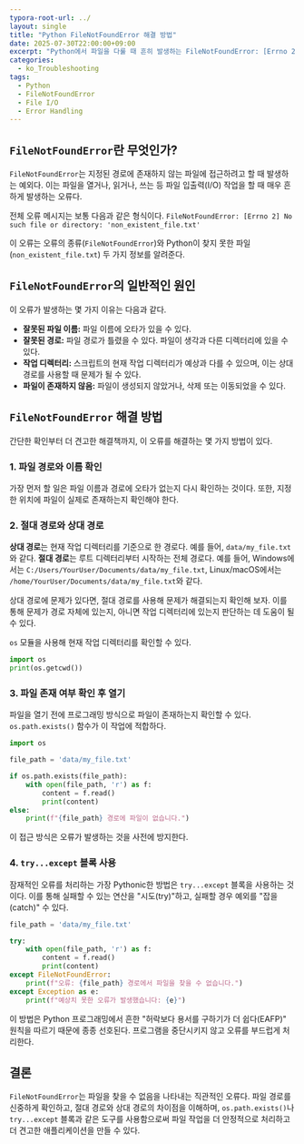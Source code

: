 ```yaml
---
typora-root-url: ../
layout: single
title: "Python FileNotFoundError 해결 방법"
date: 2025-07-30T22:00:00+09:00
excerpt: "Python에서 파일을 다룰 때 흔히 발생하는 FileNotFoundError: [Errno 2] No such file or directory 오류의 원인과 해결책을 상세히 알아봅니다."
categories:
  - ko_Troubleshooting
tags:
  - Python
  - FileNotFoundError
  - File I/O
  - Error Handling
---
```


## `FileNotFoundError`란 무엇인가?

`FileNotFoundError`는 지정된 경로에 존재하지 않는 파일에 접근하려고 할 때 발생하는 예외다. 이는 파일을 열거나, 읽거나, 쓰는 등 파일 입출력(I/O) 작업을 할 때 매우 흔하게 발생하는 오류다.

전체 오류 메시지는 보통 다음과 같은 형식이다.
`FileNotFoundError: [Errno 2] No such file or directory: 'non_existent_file.txt'`

이 오류는 오류의 종류(`FileNotFoundError`)와 Python이 찾지 못한 파일(`non_existent_file.txt`) 두 가지 정보를 알려준다.

## `FileNotFoundError`의 일반적인 원인

이 오류가 발생하는 몇 가지 이유는 다음과 같다.

- **잘못된 파일 이름:** 파일 이름에 오타가 있을 수 있다.
- **잘못된 경로:** 파일 경로가 틀렸을 수 있다. 파일이 생각과 다른 디렉터리에 있을 수 있다.
- **작업 디렉터리:** 스크립트의 현재 작업 디렉터리가 예상과 다를 수 있으며, 이는 상대 경로를 사용할 때 문제가 될 수 있다.
- **파일이 존재하지 않음:** 파일이 생성되지 않았거나, 삭제 또는 이동되었을 수 있다.

## `FileNotFoundError` 해결 방법

간단한 확인부터 더 견고한 해결책까지, 이 오류를 해결하는 몇 가지 방법이 있다.

### 1. 파일 경로와 이름 확인

가장 먼저 할 일은 파일 이름과 경로에 오타가 없는지 다시 확인하는 것이다. 또한, 지정한 위치에 파일이 실제로 존재하는지 확인해야 한다.

### 2. 절대 경로와 상대 경로

**상대 경로**는 현재 작업 디렉터리를 기준으로 한 경로다. 예를 들어, `data/my_file.txt`와 같다.
**절대 경로**는 루트 디렉터리부터 시작하는 전체 경로다. 예를 들어, Windows에서는 `C:/Users/YourUser/Documents/data/my_file.txt`, Linux/macOS에서는 `/home/YourUser/Documents/data/my_file.txt`와 같다.

상대 경로에 문제가 있다면, 절대 경로를 사용해 문제가 해결되는지 확인해 보자. 이를 통해 문제가 경로 자체에 있는지, 아니면 작업 디렉터리에 있는지 판단하는 데 도움이 될 수 있다.

`os` 모듈을 사용해 현재 작업 디렉터리를 확인할 수 있다.

```python
import os
print(os.getcwd())
```

### 3. 파일 존재 여부 확인 후 열기

파일을 열기 전에 프로그래밍 방식으로 파일이 존재하는지 확인할 수 있다. `os.path.exists()` 함수가 이 작업에 적합하다.

```python
import os

file_path = 'data/my_file.txt'

if os.path.exists(file_path):
    with open(file_path, 'r') as f:
        content = f.read()
        print(content)
else:
    print(f"{file_path} 경로에 파일이 없습니다.")
```

이 접근 방식은 오류가 발생하는 것을 사전에 방지한다.

### 4. `try...except` 블록 사용

잠재적인 오류를 처리하는 가장 Pythonic한 방법은 `try...except` 블록을 사용하는 것이다. 이를 통해 실패할 수 있는 연산을 "시도(try)"하고, 실패할 경우 예외를 "잡을(catch)" 수 있다.

```python
file_path = 'data/my_file.txt'

try:
    with open(file_path, 'r') as f:
        content = f.read()
        print(content)
except FileNotFoundError:
    print(f"오류: {file_path} 경로에서 파일을 찾을 수 없습니다.")
except Exception as e:
    print(f"예상치 못한 오류가 발생했습니다: {e}")
```

이 방법은 Python 프로그래밍에서 흔한 "허락보다 용서를 구하기가 더 쉽다(EAFP)" 원칙을 따르기 때문에 종종 선호된다. 프로그램을 중단시키지 않고 오류를 부드럽게 처리한다.

## 결론

`FileNotFoundError`는 파일을 찾을 수 없음을 나타내는 직관적인 오류다. 파일 경로를 신중하게 확인하고, 절대 경로와 상대 경로의 차이점을 이해하며, `os.path.exists()`나 `try...except` 블록과 같은 도구를 사용함으로써 파일 작업을 더 안정적으로 처리하고 더 견고한 애플리케이션을 만들 수 있다.
